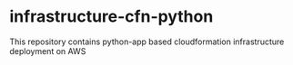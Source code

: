 # infrastructure-cfn-python
This repository contains python-app based cloudformation infrastructure deployment on AWS

